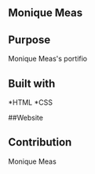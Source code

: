 ## Monique Meas 

## Purpose

Monique Meas's portifio


## Built with
*HTML
*CSS


##Website


## Contribution
Monique Meas